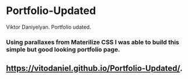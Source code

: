 # Portfolio-Updated
Viktor Daniyelyan. Portfolio udated.

### Using parallaxes from Materilize CSS I was able to build this simple but good looking portfolio page.



## https://vitodaniel.github.io/Portfolio-Updated/.
